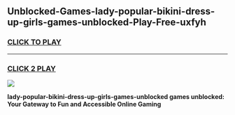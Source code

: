 
## Unblocked-Games-lady-popular-bikini-dress-up-girls-games-unblocked-Play-Free-uxfyh
<h3>
<a href="https://premium76.site?title=lady-popular-bikini-dress-up-girls-games-unblocked&ref=18A1">CLICK TO PLAY</a></h3>
<hr>

<h3>
<a href="https://premium76.site?title=lady-popular-bikini-dress-up-girls-games-unblocked&ref=18A1">CLICK 2 PLAY</a>
  
</h3>

<a href="https://premium76.site?title=lady-popular-bikini-dress-up-girls-games-unblocked&ref=18A1"><img src="https://clearcache.store/games.png"></a>


**lady-popular-bikini-dress-up-girls-games-unblocked games unblocked: Your Gateway to Fun and Accessible Online Gaming**
